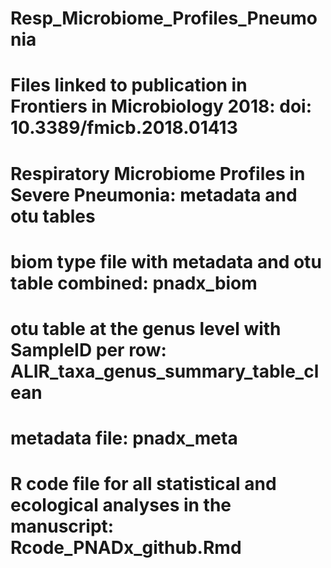 # Resp_Microbiome_Profiles_Pneumonia
# Files linked to publication in Frontiers in Microbiology 2018: doi: 10.3389/fmicb.2018.01413
# Respiratory Microbiome Profiles in Severe Pneumonia: metadata and otu tables
# biom type file with metadata and otu table combined: pnadx_biom
# otu table at the genus level with SampleID per row: ALIR_taxa_genus_summary_table_clean
# metadata file: pnadx_meta
# R code file for all statistical and ecological analyses in the manuscript: Rcode_PNADx_github.Rmd
